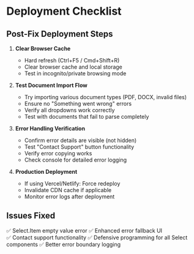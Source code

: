# Deployment Checklist

## Post-Fix Deployment Steps

1. **Clear Browser Cache**
   - Hard refresh (Ctrl+F5 / Cmd+Shift+R)
   - Clear browser cache and local storage
   - Test in incognito/private browsing mode

2. **Test Document Import Flow**
   - Try importing various document types (PDF, DOCX, invalid files)
   - Ensure no "Something went wrong" errors
   - Verify all dropdowns work correctly
   - Test with documents that fail to parse completely

3. **Error Handling Verification**
   - Confirm error details are visible (not hidden)
   - Test "Contact Support" button functionality
   - Verify error copying works
   - Check console for detailed error logging

4. **Production Deployment** 
   - If using Vercel/Netlify: Force redeploy
   - Invalidate CDN cache if applicable
   - Monitor error logs after deployment

## Issues Fixed
✅ Select.Item empty value error
✅ Enhanced error fallback UI  
✅ Contact support functionality
✅ Defensive programming for all Select components
✅ Better error boundary logging